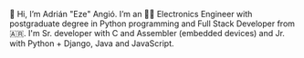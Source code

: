 👋 Hi, I’m Adrián "Eze" Angió.
I’m an 👨‍🎓 Electronics Engineer with postgraduate degree in Python programming and Full Stack Developer from 🇦🇷. I'm Sr. developer with C and Assembler (embedded devices) and Jr. with Python + Django, Java and JavaScript.

<!--
**Eze-ar/eze-ar** is a ✨ _special_ ✨ repository because its `README.md` (this file) appears on your GitHub profile.

Here are some ideas to get you started:

- 🔭 I’m currently working on ...
- 🌱 I’m currently learning ...
- 👯 I’m looking to collaborate on ...
- 🤔 I’m looking for help with ...
- 💬 Ask me about ...
- 📫 How to reach me: ...
- 😄 Pronouns: ...
- ⚡ Fun fact: ...
-->
